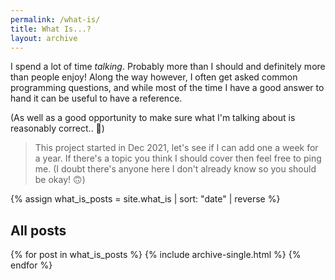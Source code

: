 ```yaml
---
permalink: /what-is/
title: What Is...?
layout: archive
---
```


I spend a lot of time _talking_. Probably more than I should and definitely more than people enjoy! Along the way however, I often get asked common programming questions, and while most of the time I have a good answer to hand it can be useful to have a reference.

(As well as a good opportunity to make sure what I'm talking about is reasonably correct.. 👀)

> This project started in Dec 2021, let's see if I can add one a week for a year. If there's a topic you think I should cover then feel free to ping me. (I doubt there's anyone here I don't already know so you should be okay! 🙃)


{% assign what_is_posts = site.what_is | sort: "date" | reverse %}

## All posts

{% for post in what_is_posts %}
  {% include archive-single.html %}
{% endfor %}
